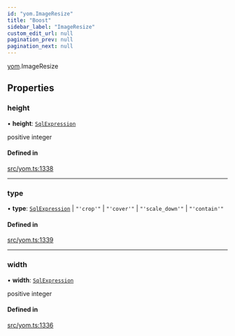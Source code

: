 ```yaml
---
id: "yom.ImageResize"
title: "Boost"
sidebar_label: "ImageResize"
custom_edit_url: null
pagination_prev: null
pagination_next: null
---
```


[yom](../namespaces/yom.md).ImageResize

## Properties

### height

• **height**: [`SqlExpression`](../namespaces/yom.md#sqlexpression)

positive integer

#### Defined in

[src/yom.ts:1338](https://github.com/yolmio/boost/blob/b239488/src/yom.ts#L1338)

___

### type

• **type**: [`SqlExpression`](../namespaces/yom.md#sqlexpression) \| ``"'crop'"`` \| ``"'cover'"`` \| ``"'scale_down'"`` \| ``"'contain'"``

#### Defined in

[src/yom.ts:1339](https://github.com/yolmio/boost/blob/b239488/src/yom.ts#L1339)

___

### width

• **width**: [`SqlExpression`](../namespaces/yom.md#sqlexpression)

positive integer

#### Defined in

[src/yom.ts:1336](https://github.com/yolmio/boost/blob/b239488/src/yom.ts#L1336)
